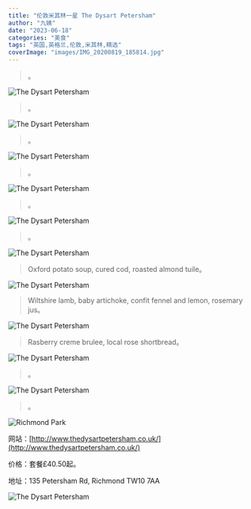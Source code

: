 ```yaml
---
title: "伦敦米其林一星 The Dysart Petersham"
author: "九姨"
date: "2023-06-18"
categories: "美食"
tags: "英国,英格兰,伦敦,米其林,精选"
coverImage: "images/IMG_20200819_185814.jpg"
---
```


>。

![The Dysart Petersham](images/IMG_20200819_175232.jpg)

>。

![The Dysart Petersham](images/IMG_20200819_180842.jpg)

>。

![The Dysart Petersham](images/IMG_20200819_181240.jpg)

>。

![The Dysart Petersham](images/IMG_20200819_192321.jpg)

>。

![The Dysart Petersham](images/IMG_20200819_183306.jpg)

>。

![The Dysart Petersham](images/IMG_20200819_183903.jpg)

>Oxford potato soup, cured cod, roasted almond tuile。

![The Dysart Petersham](images/IMG_20200819_184224.jpg)

>Wiltshire lamb, baby artichoke, confit fennel and lemon, rosemary jus。

![The Dysart Petersham](images/IMG_20200819_185814.jpg)

>Rasberry creme brulee, local rose shortbread。

![The Dysart Petersham](images/IMG_20200819_192639.jpg)

>。

![The Dysart Petersham](images/IMG_20200819_195045.jpg)

>。

![Richmond Park](images/20200820_223056.jpg)


网站：[http://www.thedysartpetersham.co.uk/](http://www.thedysartpetersham.co.uk/)

价格：套餐£40.50起。

地址：135 Petersham Rd, Richmond TW10 7AA

![The Dysart Petersham](images/dysart.jpg)
